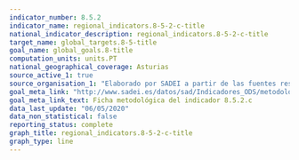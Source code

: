 ```yaml
---
indicator_number: 8.5.2
indicator_name: regional_indicators.8-5-2-c-title
national_indicator_description: regional_indicators.8-5-2-c-title
target_name: global_targets.8-5-title
goal_name: global_goals.8-title
computation_units: units.PT
national_geographical_coverage: Asturias
source_active_1: true
source_organisation_1: "Elaborado por SADEI a partir de las fuentes reseñadas en las fichas metodológicas."
goal_meta_link: "http://www.sadei.es/datos/sad/Indicadores_ODS/metodologia/8.5.2.c.pdf"
goal_meta_link_text: Ficha metodológica del indicador 8.5.2.c
data_last_update: "06/05/2020"
data_non_statistical: false
reporting_status: complete
graph_title: regional_indicators.8-5-2-c-title
graph_type: line
---
```

